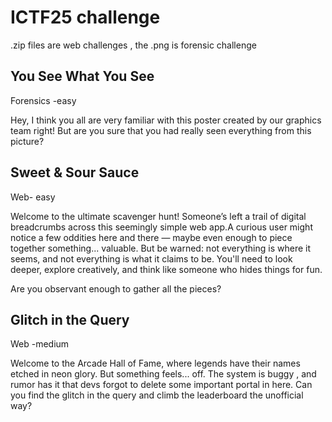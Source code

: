 # ICTF25 challenge 
.zip files are web challenges , the .png is forensic challenge

## You See What You See 
Forensics -easy

Hey, I think you all are very familiar with this poster created by our graphics team right! But are you sure that you had really seen everything from this picture?


## Sweet & Sour Sauce
Web- easy

Welcome to the ultimate scavenger hunt! Someone’s left a trail of digital breadcrumbs across this seemingly simple web app.A curious user might notice a few oddities here and there — maybe even enough to piece together something... valuable. But be warned: not everything is where it seems, and not everything is what it claims to be. You'll need to look deeper, explore creatively, and think like someone who hides things for fun.

Are you observant enough to gather all the pieces?


## Glitch in the Query  
Web -medium

Welcome to the Arcade Hall of Fame, where legends have their names etched in neon glory. But something feels... off. The system is buggy , and rumor has it that devs forgot to delete some important portal in here. Can you find the glitch in the query and climb the leaderboard the unofficial way?

